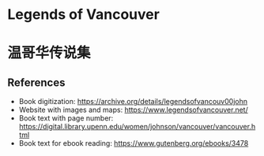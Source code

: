 # Legends of Vancouver
# 温哥华传说集


## References
- Book digitization: https://archive.org/details/legendsofvancouv00john
- Website with images and maps: https://www.legendsofvancouver.net/
- Book text with page number: https://digital.library.upenn.edu/women/johnson/vancouver/vancouver.html
- Book text for ebook reading: https://www.gutenberg.org/ebooks/3478
